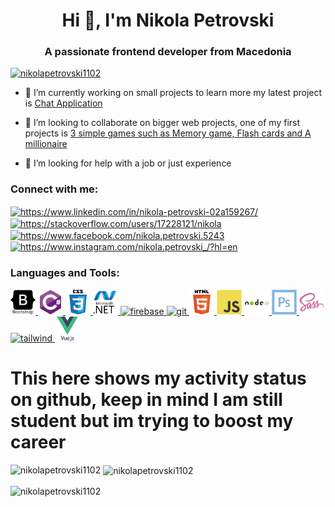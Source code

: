 <h1 align="center">Hi 👋, I'm Nikola Petrovski</h1>
<h3 align="center">A passionate frontend developer from Macedonia</h3>

<p align="left"> <a href="https://github.com/ryo-ma/github-profile-trophy"><img src="https://github-profile-trophy.vercel.app/?username=nikolapetrovski1102" alt="nikolapetrovski1102" /></a> </p>

- 🔭 I’m currently working on small projects to learn more my latest project is [Chat Application](https://github.com/nikolapetrovski1102/Chat-App)

- 👯 I’m looking to collaborate on bigger web projects, one of my first projects is [3 simple games such as Memory game, Flash cards and A millionaire](https://github.com/nikolapetrovski1102/GameProject)

- 🤝 I’m looking for help with a job or just experience

<h3 align="left">Connect with me:</h3>
<p align="left">
<a href="https://linkedin.com/in/https://www.linkedin.com/in/nikola-petrovski-02a159267/" target="blank"><img align="center" src="https://raw.githubusercontent.com/rahuldkjain/github-profile-readme-generator/master/src/images/icons/Social/linked-in-alt.svg" alt="https://www.linkedin.com/in/nikola-petrovski-02a159267/" height="30" width="40" /></a>
<a href="https://stackoverflow.com/users/https://stackoverflow.com/users/17228121/nikola" target="blank"><img align="center" src="https://raw.githubusercontent.com/rahuldkjain/github-profile-readme-generator/master/src/images/icons/Social/stack-overflow.svg" alt="https://stackoverflow.com/users/17228121/nikola" height="30" width="40" /></a>
<a href="https://fb.com/https://www.facebook.com/nikola.petrovski.5243" target="blank"><img align="center" src="https://raw.githubusercontent.com/rahuldkjain/github-profile-readme-generator/master/src/images/icons/Social/facebook.svg" alt="https://www.facebook.com/nikola.petrovski.5243" height="30" width="40" /></a>
<a href="https://instagram.com/https://www.instagram.com/nikola.petrovski_/?hl=en" target="blank"><img align="center" src="https://raw.githubusercontent.com/rahuldkjain/github-profile-readme-generator/master/src/images/icons/Social/instagram.svg" alt="https://www.instagram.com/nikola.petrovski_/?hl=en" height="30" width="40" /></a>
</p>

<h3 align="left">Languages and Tools:</h3>
<p align="left"> <a href="https://getbootstrap.com" target="_blank" rel="noreferrer"> <img src="https://raw.githubusercontent.com/devicons/devicon/master/icons/bootstrap/bootstrap-plain-wordmark.svg" alt="bootstrap" width="40" height="40"/> </a> <a href="https://www.w3schools.com/cs/" target="_blank" rel="noreferrer"> <img src="https://raw.githubusercontent.com/devicons/devicon/master/icons/csharp/csharp-original.svg" alt="csharp" width="40" height="40"/> </a> <a href="https://www.w3schools.com/css/" target="_blank" rel="noreferrer"> <img src="https://raw.githubusercontent.com/devicons/devicon/master/icons/css3/css3-original-wordmark.svg" alt="css3" width="40" height="40"/> </a> <a href="https://dotnet.microsoft.com/" target="_blank" rel="noreferrer"> <img src="https://raw.githubusercontent.com/devicons/devicon/master/icons/dot-net/dot-net-original-wordmark.svg" alt="dotnet" width="40" height="40"/> </a> <a href="https://firebase.google.com/" target="_blank" rel="noreferrer"> <img src="https://www.vectorlogo.zone/logos/firebase/firebase-icon.svg" alt="firebase" width="40" height="40"/> </a> <a href="https://git-scm.com/" target="_blank" rel="noreferrer"> <img src="https://www.vectorlogo.zone/logos/git-scm/git-scm-icon.svg" alt="git" width="40" height="40"/> </a> <a href="https://www.w3.org/html/" target="_blank" rel="noreferrer"> <img src="https://raw.githubusercontent.com/devicons/devicon/master/icons/html5/html5-original-wordmark.svg" alt="html5" width="40" height="40"/> </a> <a href="https://developer.mozilla.org/en-US/docs/Web/JavaScript" target="_blank" rel="noreferrer"> <img src="https://raw.githubusercontent.com/devicons/devicon/master/icons/javascript/javascript-original.svg" alt="javascript" width="40" height="40"/> </a> <a href="https://nodejs.org" target="_blank" rel="noreferrer"> <img src="https://raw.githubusercontent.com/devicons/devicon/master/icons/nodejs/nodejs-original-wordmark.svg" alt="nodejs" width="40" height="40"/> </a> <a href="https://www.photoshop.com/en" target="_blank" rel="noreferrer"> <img src="https://raw.githubusercontent.com/devicons/devicon/master/icons/photoshop/photoshop-line.svg" alt="photoshop" width="40" height="40"/> </a> <a href="https://sass-lang.com" target="_blank" rel="noreferrer"> <img src="https://raw.githubusercontent.com/devicons/devicon/master/icons/sass/sass-original.svg" alt="sass" width="40" height="40"/> </a> <a href="https://tailwindcss.com/" target="_blank" rel="noreferrer"> <img src="https://www.vectorlogo.zone/logos/tailwindcss/tailwindcss-icon.svg" alt="tailwind" width="40" height="40"/> </a> <a href="https://vuejs.org/" target="_blank" rel="noreferrer"> <img src="https://raw.githubusercontent.com/devicons/devicon/master/icons/vuejs/vuejs-original-wordmark.svg" alt="vuejs" width="40" height="40"/> </a> </p>

# This here shows my activity status on github, keep in mind I am still student but im trying to boost my career

<p><img align="left" src="https://github-readme-stats.vercel.app/api/top-langs?username=nikolapetrovski1102&show_icons=true&locale=en&layout=compact" alt="nikolapetrovski1102" /></p>

<p>&nbsp;<img align="center" src="https://github-readme-stats.vercel.app/api?username=nikolapetrovski1102&show_icons=true&locale=en" alt="nikolapetrovski1102" /></p>

<p><img align="center" src="https://github-readme-streak-stats.herokuapp.com/?user=nikolapetrovski1102&" alt="nikolapetrovski1102" /></p>
